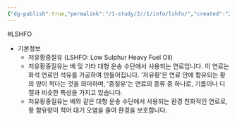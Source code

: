 ```yaml
---
{"dg-publish":true,"permalink":"/1-study/2//1/info/lshfo/","created":"2024-11-20T21:02:29.278+09:00","updated":"2025-06-26T17:02:01.881+09:00"}
---
```


#LSHFO

- 기본정보
	- 저유황중질유 (LSHFO: Low Sulphur Heavy Fuel Oil)
	- 저유황중질유는 배 및 기타 대형 운송 수단에서 사용되는 연료입니다. 이 연료는 화석 연료인 석유를 가공하여 만들어집니다. '저유황'은 연료 안에 함유되는 황의 양이 적다는 것을 의미하며, '중질유'는 연료의 종류 중 하나로, 기름이나 디젤과 비슷한 특성을 가지고 있습니다.
	- 저유황중질유는 배와 같은 대형 운송 수단에서 사용되는 환경 친화적인 연료로, 황 함유량이 적어 대기 오염을 줄여 환경을 보호합니다.
